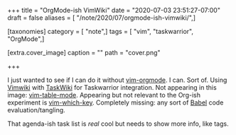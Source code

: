 +++
title = "OrgMode-ish VimWiki"
date = "2020-07-03 23:51:27-07:00"
draft = false
aliases = [ "/note/2020/07/orgmode-ish-vimwiki/",]

[taxonomies]
category = [ "note",]
tags = [ "vim", "taskwarrior", "OrgMode",]

[extra.cover_image]
caption = ""
path = "cover.png"

+++

[vim-orgmode]: https://github.com/jceb/vim-orgmode
[TaskWiki]: https://github.com/tbabej/taskwiki
[VimWiki]: https://vimwiki.github.io/
[vim-table-mode]: https://github.com/dhruvasagar/vim-table-mode
[vim-which-key]: https://github.com/liuchengxu/vim-which-key
[Babel]: https://orgmode.org/worg/org-contrib/babel/intro.html

I just wanted to see if I can do it without [vim-orgmode].
I can.
Sort of.
Using [Vimwiki] with [TaskWiki] for Taskwarrior integration.
Not appearing in this image: [vim-table-mode].
Appearing but not relevant to the Org-ish experiment is [vim-which-key].
Completely missing: any sort of [Babel] code evaluation/tangling.

That agenda-ish task list is *real* cool but needs to show more info, like tags.